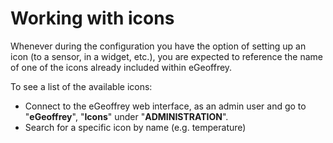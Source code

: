 # Working with icons

Whenever during the configuration you have the option of setting up an icon (to a sensor, in a widget, etc.), you are expected to reference the name of one of the icons already included within eGeoffrey. 

To see a list of the available icons:

* Connect to the eGeoffrey web interface, as an admin user and go to "**eGeoffrey**", "**Icons**" under "**ADMINISTRATION**".
* Search for a specific icon by name (e.g. temperature)